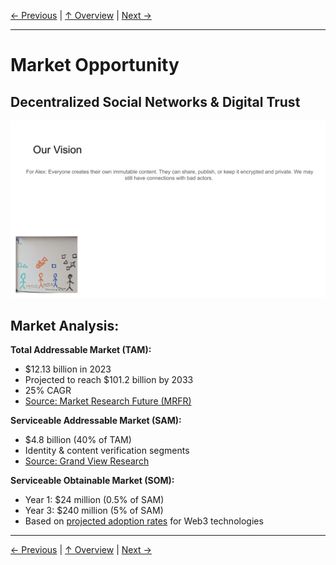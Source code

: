 [← Previous](slide03.md) | [↑ Overview](../README.md) | [Next →](slide05.md)

---

# Market Opportunity

## Decentralized Social Networks & Digital Trust

![Market Opportunity](../images/slide5.png)


## Market Analysis:

**Total Addressable Market (TAM):**
- $12.13 billion in 2023
- Projected to reach $101.2 billion by 2033
- 25% CAGR
- [Source: Market Research Future (MRFR)](https://www.marketresearchfuture.com/reports/decentralized-social-network-market-11591)

**Serviceable Addressable Market (SAM):**
- $4.8 billion (40% of TAM)
- Identity & content verification segments
- [Source: Grand View Research](https://www.grandviewresearch.com/industry-analysis/digital-identity-solutions-market)

**Serviceable Obtainable Market (SOM):**
- Year 1: $24 million (0.5% of SAM)
- Year 3: $240 million (5% of SAM)
- Based on [projected adoption rates](https://www.statista.com/statistics/1281525/web3-sector-predicted-market-size-worldwide/) for Web3 technologies



---

[← Previous](slide03.md) | [↑ Overview](../README.md) | [Next →](slide05.md)

